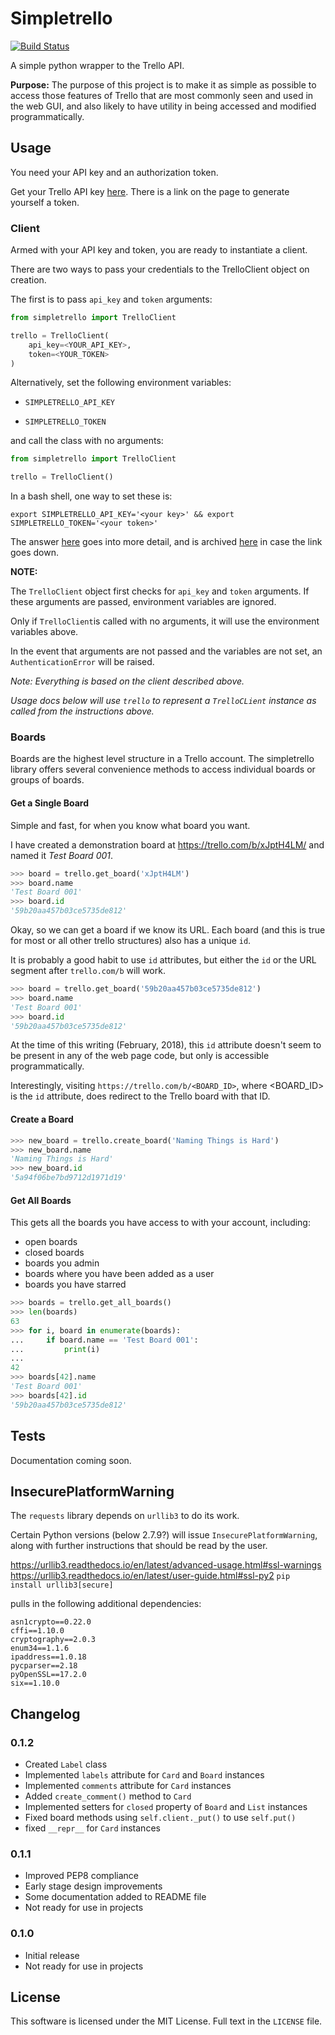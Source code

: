 # Simpletrello

[![Build Status](https://travis-ci.org/csansone/simpletrello.svg?branch=master)](https://travis-ci.org/csansone/simpletrello)

A simple python wrapper to the Trello API.

**Purpose:** The purpose of this project is to make it as simple as possible to access those features of Trello that are most commonly seen and used in the web GUI, and also likely to have utility in being accessed and modified programmatically.

## Usage

You need your API key and an authorization token.

Get your Trello API key [here](https://trello.com/app-key). There is a link on the page to generate yourself a token.

### Client

Armed with your API key and token, you are ready to instantiate a client.

There are two ways to pass your credentials to the TrelloClient object on creation.

The first is to pass `api_key` and `token` arguments:

```python
from simpletrello import TrelloClient

trello = TrelloClient(
	api_key=<YOUR_API_KEY>,
	token=<YOUR_TOKEN>
)
```

Alternatively, set the following environment variables:

* `SIMPLETRELLO_API_KEY`

* `SIMPLETRELLO_TOKEN`

and call the class with no arguments:

```python
from simpletrello import TrelloClient

trello = TrelloClient()
```

In a bash shell, one way to set these is:

`export SIMPLETRELLO_API_KEY='<your key>' && export SIMPLETRELLO_TOKEN='<your token>'`

The answer [here](https://askubuntu.com/questions/58814/how-do-i-add-environment-variables/58828#58828) goes into more detail, and is archived [here](https://archive.is/Ug6CC) in case the link goes down.

**NOTE:**

The `TrelloClient` object first checks for `api_key` and `token` arguments. If these arguments are passed, environment variables are ignored.

Only if `TrelloClient`is called with no arguments, it will use the environment variables above.

In the event that arguments are not passed and the variables are not set, an `AuthenticationError` will be raised.

*Note: Everything is based on the client described above.*

*Usage docs below will use `trello` to represent a `TrelloCLient` instance as called from the instructions above.*

### Boards

Boards are the highest level structure in a Trello account. The simpletrello library offers several convenience methods to access individual boards or groups of boards.

#### Get a Single Board

Simple and fast, for when you know what board you want.

I have created a demonstration board at https://trello.com/b/xJptH4LM/ and named it *Test Board 001*.

```python
>>> board = trello.get_board('xJptH4LM')
>>> board.name
'Test Board 001'
>>> board.id
'59b20aa457b03ce5735de812'
```

Okay, so we can get a board if we know its URL. Each board (and this is true for most or all other trello structures) also has a unique `id`.

It is probably a good habit to use `id` attributes, but either the `id` or the URL segment after `trello.com/b` will work.

```python
>>> board = trello.get_board('59b20aa457b03ce5735de812')
>>> board.name
'Test Board 001'
>>> board.id
'59b20aa457b03ce5735de812'
```

At the time of this writing (February, 2018), this `id` attribute doesn't seem to be present in any of the web page code, but only is accessible programmatically.

Interestingly, visiting `https://trello.com/b/<BOARD_ID>`, where <BOARD_ID> is the `id` attribute, does redirect to the Trello board with that ID.

#### Create a Board

```python
>>> new_board = trello.create_board('Naming Things is Hard')
>>> new_board.name
'Naming Things is Hard'
>>> new_board.id
'5a94f06be7bd9712d1971d19'
```

#### Get All Boards

This gets all the boards you have access to with your account, including:

- open boards
- closed boards
- boards you admin
- boards where you have been added as a user
- boards you have starred

```python
>>> boards = trello.get_all_boards()
>>> len(boards)
63
>>> for i, board in enumerate(boards):
...     if board.name == 'Test Board 001':
...         print(i)
... 
42
>>> boards[42].name
'Test Board 001'
>>> boards[42].id
'59b20aa457b03ce5735de812'
```

## Tests

Documentation coming soon.

## InsecurePlatformWarning

The `requests` library depends on `urllib3` to do its work.

Certain Python versions (below 2.7.9?) will issue `InsecurePlatformWarning`, along with further instructions that should be read by the user.

https://urllib3.readthedocs.io/en/latest/advanced-usage.html#ssl-warnings
https://urllib3.readthedocs.io/en/latest/user-guide.html#ssl-py2
`pip install urllib3[secure]`

pulls in the following additional dependencies:

	asn1crypto==0.22.0
	cffi==1.10.0
	cryptography==2.0.3
	enum34==1.1.6
	ipaddress==1.0.18
	pycparser==2.18
	pyOpenSSL==17.2.0
	six==1.10.0

## Changelog

### 0.1.2

- Created `Label` class
- Implemented `labels` attribute for `Card` and `Board` instances
- Implemented `comments` attribute for `Card` instances
- Added `create_comment()` method to `Card`
- Implemented setters for `closed` property of `Board` and `List` instances
- Fixed board methods using `self.client._put()` to use `self.put()`
- fixed `__repr__` for `Card` instances

### 0.1.1

- Improved PEP8 compliance
- Early stage design improvements
- Some documentation added to README file
- Not ready for use in projects

### 0.1.0

- Initial release
- Not ready for use in projects

## License

This software is licensed under the MIT License. Full text in the `LICENSE` file.